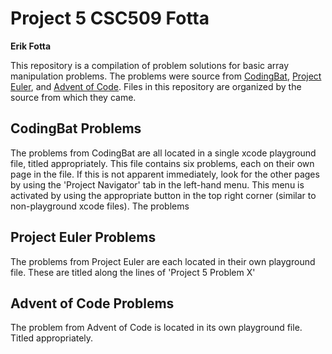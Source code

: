 # Project 5 CSC509 Fotta
__Erik Fotta__

This repository is a compilation of problem solutions for basic array manipulation problems. The problems were source from [CodingBat](https://codingbat.com/java), [Project Euler](https://projecteuler.net/problem=22), and [Advent of Code](https://adventofcode.com/2019/day/2). Files in this repository are organized by the source from which they came. 


## CodingBat Problems

The problems from CodingBat are all located in a single xcode playground file, titled appropriately. This file contains six problems, each on their own page in the file. If this is not apparent immediately, look for the other pages by using the 'Project Navigator' tab in the left-hand menu. This menu is activated by using the appropriate button in the top right corner (similar to non-playground xcode files). The problems


## Project Euler Problems

The problems from Project Euler are each located in their own playground file. These are titled along the lines of 'Project 5 Problem X'

## Advent of Code Problems

The problem from Advent of Code is located in its own playground file. Titled appropriately.
